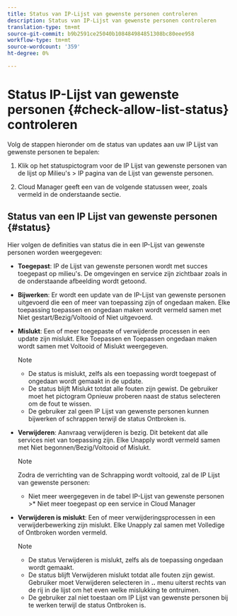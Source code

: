 ```yaml
---
title: Status van IP-Lijst van gewenste personen controleren
description: Status van IP-Lijst van gewenste personen controleren
translation-type: tm+mt
source-git-commit: b9b2591ce25040b108484984851308bc80eee958
workflow-type: tm+mt
source-wordcount: '359'
ht-degree: 0%

---
```



# Status IP-Lijst van gewenste personen {#check-allow-list-status} controleren

Volg de stappen hieronder om de status van updates aan uw IP Lijst van gewenste personen te bepalen:

1. Klik op het statuspictogram voor de IP Lijst van gewenste personen van de lijst op Milieu&#39;s > IP pagina van de Lijst van gewenste personen.

1. Cloud Manager geeft een van de volgende statussen weer, zoals vermeld in de onderstaande sectie.

## Status van een IP Lijst van gewenste personen {#status}

Hier volgen de definities van status die in een IP-Lijst van gewenste personen worden weergegeven:

* **Toegepast**: IP de Lijst van gewenste personen wordt met succes toegepast op milieu&#39;s.  De omgevingen en service zijn zichtbaar zoals in de onderstaande afbeelding wordt getoond.

* **Bijwerken**: Er wordt een update van de IP-Lijst van gewenste personen uitgevoerd die een of meer van toepassing zijn of ongedaan maken. Elke toepassing toepassen en ongedaan maken wordt vermeld samen met Niet gestart/Bezig/Voltooid of Niet uitgevoerd.

* **Mislukt**: Een of meer toegepaste of verwijderde processen in een update zijn mislukt. Elke Toepassen en Toepassen ongedaan maken wordt samen met Voltooid of Mislukt weergegeven.

   >[!NOTE]
   > * De status is mislukt, zelfs als een toepassing wordt toegepast of ongedaan wordt gemaakt in de update.
   >* De status blijft Mislukt totdat alle fouten zijn gewist. De gebruiker moet het pictogram Opnieuw proberen naast de status selecteren om de fout te wissen.
   >* De gebruiker zal geen IP Lijst van gewenste personen kunnen bijwerken of schrappen terwijl de status Ontbroken is.


* **Verwijderen**: Aanvraag verwijderen is bezig. Dit betekent dat alle services niet van toepassing zijn. Elke Unapply wordt vermeld samen met Niet begonnen/Bezig/Voltooid of Mislukt.

   >[!NOTE]
   >Zodra de verrichting van de Schrapping wordt voltooid, zal de IP Lijst van gewenste personen:
   >* Niet meer weergegeven in de tabel IP-Lijst van gewenste personen >* Niet meer toegepast op een service in Cloud Manager


* **Verwijderen is mislukt**: Een of meer verwijderingsprocessen in een verwijderbewerking zijn mislukt. Elke Unapply zal samen met Volledige of Ontbroken worden vermeld.

   >[!NOTE]
   >* De status Verwijderen is mislukt, zelfs als de toepassing ongedaan wordt gemaakt.
   >* De status blijft Verwijderen mislukt totdat alle fouten zijn gewist. Gebruiker moet Verwijderen selecteren in **..** menu uiterst rechts van de rij in de lijst om het even welke mislukking te ontruimen.
   >* De gebruiker zal niet toestaan om IP Lijst van gewenste personen bij te werken terwijl de status Ontbroken is.


